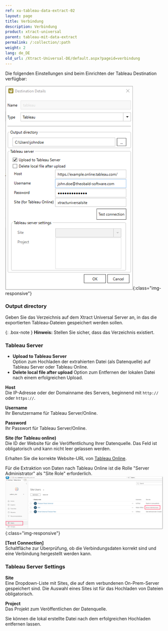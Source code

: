 ```yaml
---
ref: xu-tableau-data-extract-02
layout: page
title: Verbindung
description: Verbindung
product: xtract-universal
parent: tableau-mit-data-extract
permalink: /:collection/:path
weight: 2
lang: de_DE
old_url: /Xtract-Universal-DE/default.aspx?pageid=verbindung
---
```


Die folgenden Einstellungen sind beim Einrichten der Tableau Destination verfügbar:

![tableauDestinationDetails-hyper](/img/content/tableauDestinationDetails-hyper.png){:class="img-responsive"}

### Output directory <br>
Geben Sie das Verzeichnis auf dem Xtract Universal Server an, in das die exportierten Tableau-Dateien gespeichert werden sollen.

{: .box-note }
**Hinweis:** Stellen Sie sicher, dass das Verzeichnis existiert.

### Tableau Server
- **Upload to Tableau Server** <br>
Option zum Hochladen der extrahierten Datei (als Datenquelle) auf Tableau Server oder Tableau Online.
- **Delete local file after upload**
Option zum Entfernen der lokalen Datei nach einem erfolgreichen Upload.

**Host** <br>
Die IP-Adresse oder der Domainname des Servers, beginnend mit `http://` oder `https://`.

**Username** <br>
Ihr Benutzername für Tableau Server/Online.

**Password** <br>
Ihr Passwort für Tableau Server/Online.

**Site (for Tableau online)** <br>
Die ID der Website für die Veröffentlichung Ihrer Datenquelle. 
Das Feld ist obligatorisch und kann nicht leer gelassen werden.

Erhalten Sie die korrekte Website-URL von [Tableau Online](https://online.tableau.com/#/site/Site/workbooks).

Für die Extraktion von Daten nach Tableau Online ist die Rolle "Server Administrator" als "Site Role" erforderlich.
![Tableau_Server_Admin](/img/content/xu/tableau_server_admin.png){:class="img-responsive"}

**[Test Connection]**<br>
Schaltfläche zur Überprüfung, ob die Verbindungsdaten korrekt sind und eine Verbindung hergestellt werden kann.

### Tableau Server Settings
**Site**<br>
Eine Dropdown-Liste mit Sites, die auf dem verbundenen On-Prem-Server gespeichert sind. Die Auswahl eines Sites ist für das Hochladen von Dateien obligatorisch. 

**Project**<br>
Das Projekt zum Veröffentlichen der Datenquelle. 


Sie können die lokal erstellte Datei nach dem erfolgreichen Hochladen entfernen lassen.